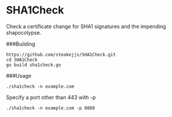 SHA1Check
=========
Check a certificate change for SHA1 signatures and the impending shapocolypse.

###Building 
```
https://github.com/steakejjs/SHA1Check.git
cd SHA1Check
go build sha1check.go
```

###Usage
```
./sha1check -n example.com
```
Specify a port other than 443 with -p
```
./sha1check -n example.com -p 8080
```
